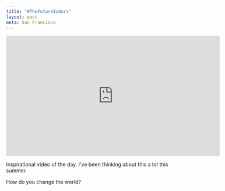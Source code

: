 ```yaml
---
title: "#TheFutureIsOurs"
layout: post
meta: San Francisco
---
```


<iframe src="http://player.vimeo.com/video/44658040?title=0&amp;portrait=0&amp;color=ffffff" width="586" height="330" frameborder="0" webkitAllowFullScreen mozallowfullscreen allowFullScreen></iframe>

Inspirational video of the day. I've been thinking about this a lot this summer.

How do you change the world?
